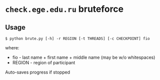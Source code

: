# `check.ege.edu.ru` bruteforce

## Usage

```shell
$ python brute.py [-h] -r REGION [-t THREADS] [-c CHECKPOINT] fio
```
where:
 - fio - last name + first name + middle name (may be w/o whitespaces)
 - REGION - region of participant

Auto-saves progress if stopped